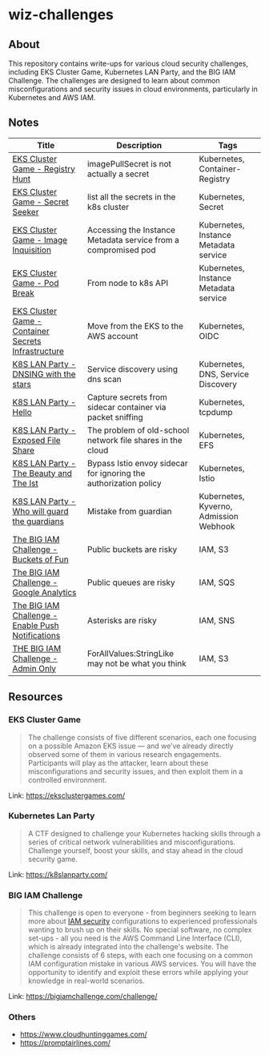 # wiz-challenges

## About

This repository contains write-ups for various cloud security challenges, including EKS Cluster Game, Kubernetes LAN Party, and the BIG IAM Challenge. The challenges are designed to learn about common misconfigurations and security issues in cloud environments, particularly in Kubernetes and AWS IAM.

## Notes

| Title                                                                                                                                                                                 | Description                                                      | Tags                                   |
| ------------------------------------------------------------------------------------------------------------------------------------------------------------------------------------- | ---------------------------------------------------------------- | -------------------------------------- |
| [EKS Cluster Game - Registry Hunt](notes/EKS%20Cluster%20Game%20-%20Registry%20Hunt.md)                                                                                               | imagePullSecret is not actually a secret                         | Kubernetes, Container-Registry         |
| [EKS Cluster Game - Secret Seeker](notes/EKS%20Cluster%20Game%20-%20Secret%20Seeker.md)                                                                                               | list all the secrets in the k8s cluster                          | Kubernetes, Secret                     |
| [EKS Cluster Game - Image Inquisition](./notes/EKS%20Cluster%20Game%20-%20Image%20Inquisition.md)                                                                                     | Accessing the Instance Metadata service from a compromised pod   | Kubernetes, Instance Metadata service  |
| [EKS Cluster Game - Pod Break](./notes/EKS%20Cluster%20Game%20-%20Pod%20Break.md)                                                                                                     | From node to k8s API                                             | Kubernetes, Instance Metadata service  |
| [EKS Cluster Game - Container Secrets Infrastructure](https://github.com/timyiu478/wiz-challenges/blob/main/notes/EKS%20Cluster%20Game%20-%20Container%20Secrets%20Infrastructure.md) | Move from the EKS to the AWS account                             | Kubernetes, OIDC                       |
| [K8S LAN Party - DNSING with the stars](notes/K8S%20LAN%20Party%20-%20DNSING%20with%20the%20stars.md)                                                                                 | Service discovery using dns scan                                 | Kubernetes, DNS, Service Discovery     |
| [K8S LAN Party - Hello](notes/K8S%20LAN%20Party%20-%20Hello.md)                                                                                                                       | Capture secrets from sidecar container via packet sniffing       | Kubernetes, tcpdump                    |
| [K8S LAN Party - Exposed File Share ](notes/K8S%20LAN%20Party%20-%20Exposed%20File%20Share.md)                                                                                        | The problem of old-school network file shares in the cloud       | Kubernetes, EFS                        |
| [K8S LAN Party - The Beauty and The Ist](notes/K8S%20LAN%20Party%20-%20The%20Beauty%20and%20The%20Ist.md)                                                                             | Bypass Istio envoy sidecar for ignoring the authorization policy | Kubernetes, Istio                      |
| [K8S LAN Party - Who will guard the guardians](notes/K8S%20LAN%20Party%20-%20Who%20will%20guard%20the%20guardians.md)                                                                 | Mistake from guardian                                            | Kubernetes, Kyverno, Admission Webhook |
| [The BIG IAM Challenge - Buckets of Fun](notes/The%20BIG%20IAM%20Challenge%20-%20Buckets%20of%20Fun.md)                                                                               | Public buckets are risky                                         | IAM, S3                                |
| [The BIG IAM Challenge - Google Analytics](notes/The%20BIG%20IAM%20Challenge%20-%20Google%20Analytics.md)                                                                             | Public queues are risky                                          | IAM, SQS                               |
| [The BIG IAM Challenge - Enable Push Notifications](notes/The%20BIG%20IAM%20Challenge%20-%20Google%20Analytics.md)                                                                    | Asterisks are risky                                              | IAM, SNS                               |
| [THE BIG IAM Challenge - Admin Only](notes/THE%20BIG%20IAM%20Challenge%20-%20Admin%20Only.md)                                                                                         | ForAllValues:StringLike may not be what you think                | IAM, S3                                |



## Resources

### EKS Cluster Game

> The challenge consists of five different scenarios, each one focusing on a possible Amazon EKS issue — and we’ve already directly observed some of them in various research engagements. Participants will play as the attacker, learn about these misconfigurations and security issues, and then exploit them in a controlled environment.

Link: https://eksclustergames.com/

### Kubernetes Lan Party

> A CTF designed to challenge your Kubernetes hacking skills through a series of critical network vulnerabilities and misconfigurations. Challenge yourself, boost your skills, and stay ahead in the cloud security game.

Link: https://k8slanparty.com/

### BIG IAM Challenge

> This challenge is open to everyone - from beginners seeking to learn more about [IAM security](https://www.wiz.io/academy/iam-security) configurations to experienced professionals wanting to brush up on their skills. No special software, no complex set-ups - all you need is the AWS Command Line Interface (CLI), which is already integrated into the challenge's website. The challenge consists of 6 steps, with each one focusing on a common IAM configuration mistake in various AWS services. You will have the opportunity to identify and exploit these errors while applying your knowledge in real-world scenarios.

Link: https://bigiamchallenge.com/challenge/
### Others

- https://www.cloudhuntinggames.com/
- https://promptairlines.com/
